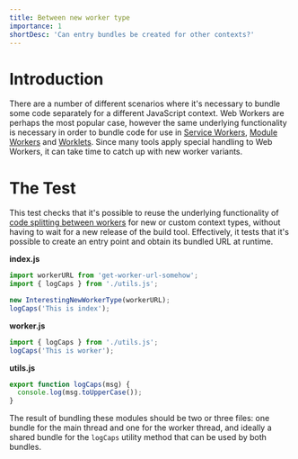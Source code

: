 ```yaml
---
title: Between new worker type
importance: 1
shortDesc: 'Can entry bundles be created for other contexts?'
---
```


# Introduction

There are a number of different scenarios where it's necessary to bundle some code separately for a different JavaScript context. Web Workers are perhaps the most popular case, however the same underlying functionality is necessary in order to bundle code for use in [Service Workers], [Module Workers] and [Worklets]. Since many tools apply special handling to Web Workers, it can take time to catch up with new worker variants.

# The Test

This test checks that it's possible to reuse the underlying functionality of [code splitting between workers](/code-splitting/between-workers) for new or custom context types, without having to wait for a new release of the build tool. Effectively, it tests that it's possible to create an entry point and obtain its bundled URL at runtime.

**index.js**

```js
import workerURL from 'get-worker-url-somehow';
import { logCaps } from './utils.js';

new InterestingNewWorkerType(workerURL);
logCaps('This is index');
```

**worker.js**

```js
import { logCaps } from './utils.js';
logCaps('This is worker');
```

**utils.js**

```js
export function logCaps(msg) {
  console.log(msg.toUpperCase());
}
```

The result of bundling these modules should be two or three files: one bundle for the main thread and one for the worker thread, and ideally a shared bundle for the `logCaps` utility method that can be used by both bundles.

[worklets]: https://developer.mozilla.org/en-US/docs/Web/API/Worklet
[service workers]: https://developer.mozilla.org/en-US/docs/Web/API/Service_Worker_API
[module workers]: https://web.dev/module-workers
